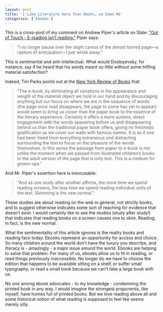 ```yaml
---
layout: post
title: 'I Like Literature more than Books, so Damn Me'
categories: ['Ebooks']
---
```

This is a cross-post of my comment on Andrew Piper's article on Slate: <a href="http://www.slate.com/articles/arts/culturebox/2012/11/reading_on_a_kindle_is_not_the_same_as_reading_a_book.single.html">"Out of Touch - E-reading isn’t reading."</a> Piper says:
<blockquote>"I no longer pause over the slight caress of the almost turned page—a rapture of anticipation—I just whisk away."</blockquote>
This is sentimental and anti-intellectual. What would Dostoyevsky, for instance, say if he heard that his words meant so little without some trifling material satisfaction?

Indeed, Tim Parks points out at the <a href="http://www.nybooks.com/blogs/nyrblog/2012/feb/15/ebooks-cant-burn/">New York Review of Books</a> that:
<blockquote>"The e-book, by eliminating all variations in the appearance and weight of the material object we hold in our hand and by discouraging anything but our focus on where we are in the sequence of words (the page once read disappears, the page to come has yet to appear) would seem to bring us closer than the paper book to the essence of the literary experience. Certainly it offers a more austere, direct engagement with the words appearing before us and disappearing behind us than the traditional paper book offers, giving no fetishistic gratification as we cover our walls with famous names. It is as if one had been freed from everything extraneous and distracting surrounding the text to focus on the pleasure of the words themselves. In this sense the passage from paper to e-book is not unlike the moment when we passed from illustrated children’s books to the adult version of the page that is only text. This is a medium for grown-ups."</blockquote>
And Mr. Piper's assertion here is inexcusable:
<blockquote>"And as one study after another affirms, the more time we spend reading screens, the less time we spend reading individual units of the text. Skimming is the new normal."</blockquote>
These studies are about reading on the web in general, not strictly books, and to suggest otherwise indicates some sort of reaching for evidence that doesn't exist. I would certainly like to see the studies (study after study!) that indicates that reading books on a screen causes one to skim. Reading, in fact, is the new normal.

What the sentimentality of this article ignores is the reality books and reading face today. Ebooks represent an opportunity for access and choice. So many children around the world don't have the luxury you describe, and literacy is - amazingly - a major issue around the world. Ebooks are helping to solve that problem. For many of us, ebooks allow us to fit in reading, or read things previously inaccessible. No longer do we have to choose the edition that happens to be available sitting on a shelf, or suffer small typography, or read a small book because we can't take a large book with us.

No one among ebook advocates - to my knowledge - condemning the printed book in any way. I would imagine the strongest proponents, like myself, have homes full of printed books. But we love reading above all and some historical notion of what reading is supposed to feel like seems merely silly.

